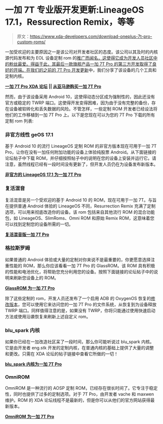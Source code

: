 # 一加 7T 专业版开发更新:LineageOS 17.1，Ressurection Remix，等等

> 原文：<https://www.xda-developers.com/download-oneplus-7t-pro-custom-roms/>

一加受欢迎的主要原因之一是该公司对开发者社区的态度。该公司以其及时的内核源代码发布和为 EOL 设备定制 rom 的[推广而闻名，这使得它成为开发人员社区中的粉丝最爱。得益于此，其最后一款旗舰产品一加 7T Pro 的第三方开发取得了良好的开端。在我们的](https://www.xda-developers.com/oneplus-promote-custom-roms-eol-devices-open-bug-bounty-program/)[之前的 7T Pro 开发更新](https://www.xda-developers.com/oneplus-7t-pro-development-update-unbrick-tool-magisk-installer-custom-kernels/)中，我们分享了该设备的几个工具和定制内核。

[**一加 7T Pro XDA 论坛**](https://forum.xda-developers.com/7t-pro) **|| [从亚马逊购买一加 7T Pro](https://www.amazon.in/Test-Exclusive-749/dp/B07DJ8K2KT/ref=sr_1_1?dchild=1&keywords=oneplus+7t+pro&qid=1586953501&s=electronics&sr=1-1/?tag=xdaportalin-21)**

然而，由于该设备采用 Android 10，这使得动态分区成为强制性的，因此还没有官方或稳定的 TWRP 端口。这使得开发变得困难，因为由于没有完整的备份，存在设备被软砖化和丢失数据的风险。不管怎样，一些定制 ROM 开发者已经设法将他们的工作移植到一加 7T Pro 上。以下是您现在可以为您的 7T Pro 下载的所有定制 rom 列表:

### 非官方线性 geOS 17.1

基于 Android 10 的流行 LineageOS 定制 ROM 的非官方版本现在可用于一加 7T Pro，让你在没有一加任何附加功能的设备上体验纯股票 Android。从下面链接的论坛帖子中下载 ROM，并仔细按照帖子中的说明在您的设备上安装并运行它。请注意，虽然线程已经有一段时间没有更新了，但开发人员仍在为设备发布新版本。

**[非官方的 LineageOS 17.1 为一加 7T Pro](https://forum.xda-developers.com/7t-pro/development/rom-lineageos-17-1-t4036775)**

### 复活混音

复活混音是另一个受欢迎的基于 Android 10 的 ROM，现在可用于一加 7T。与旨在提供普通 Android 体验的 LineageOS 不同，Resurrection Remix 充满了定制选项，可以用来彻底改造你的设备。该 rom 包括来自其他流行 ROM 的混合功能包，如 LineageOS、SlimRoms、Omni ROM 和原始 Remix ROM，这意味着您可以找到定制您的设备所需的一切。

**[复活混音版一加 7T Pro](https://forum.xda-developers.com/7t-pro/development/rom-resurrection-remix-t4081509)**

### 格拉斯罗姆

如果普通的 Android 体验或大量的定制对你来说不是最重要的，你更愿意选择注重性能的 ROM，那么你应该看看一加 7T Pro 的 GlassROM。该 ROM 具有积极的性能和电池优化，将帮助您充分利用您的设备。按照下面链接的论坛帖子中的说明来刷新您设备上的 ROM。

**[GlassROM 为一加 7T Pro](https://forum.xda-developers.com/7t-pro/development/10-glassrom-t4077541)**

除了这些定制的 rom，开发人员还发布了一个启用 ADB 的 OxygenOS 恢复的[修改版本](https://forum.xda-developers.com/7t-pro/development/recovery-oxygen-os-stock-recovery-adb-t3991865)，您可以使用它来访问您的一加 7T Pro 的文件系统，从恢复到为设备释放 TWRP 端口。同样值得注意的是，如果没有 TWRP，你将只能通过使用快速启动方法或使用沿袭恢复来刷新上述自定义 rom。

### blu_spark 内核

如果你已经在一加改造社区呆了一段时间，那么你可能听说过 blu_spark 内核。它是由开发者 eng.stk 开发的定制内核，在普通内核的基础上提供了大量的调整和更改。只需在 XDA 论坛的帖子链接中查看它所做的一切！

**[blu_spark 内核为一加 7T Pro](https://forum.xda-developers.com/oneplus-7t/oneplus-7t--7t-pro-cross-device-development/kernel-t4002781)**

### OmniROM

OmniROM 是一种流行的 AOSP 定制 ROM，已经存在很长时间了。它专注于稳定性，同时也提供了过多的定制选项。对于 7T Pro，由开发者 vache 和 maxwen 维护。ROM 的 XDA 论坛线程不是最新的，但是你可以从他们的官方网站获得最新版本。

**[OmniROM 为一加 7T Pro](https://dl.omnirom.org/tmp/oneplus7tpro/)**